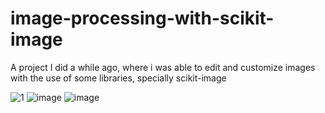 # image-processing-with-scikit-image
A project I did a while ago, where i was able to edit and customize images with the use of some libraries, specially scikit-image

![1](https://user-images.githubusercontent.com/62935664/194941679-0c8ec748-8884-4c03-8770-9e74a3782b68.jpg)
![image](https://user-images.githubusercontent.com/62935664/194941908-301dc0ec-4299-4abc-8e58-763bbf285db1.png)
![image](https://user-images.githubusercontent.com/62935664/194942011-0a56e073-3aec-4415-a673-35af32a6fb8c.png)
